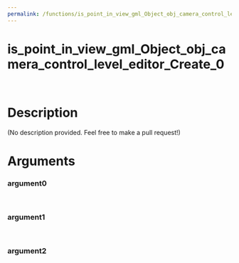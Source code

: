 ```yaml
---
permalink: /functions/is_point_in_view_gml_Object_obj_camera_control_level_editor_Create_0
---
```

# is_point_in_view_gml_Object_obj_camera_control_level_editor_Create_0  
&nbsp;  
# Description  
(No description provided. Feel free to make a pull request!) 
&nbsp;  
# Arguments
### argument0

&nbsp;    
### argument1

&nbsp;    
### argument2

&nbsp;    


